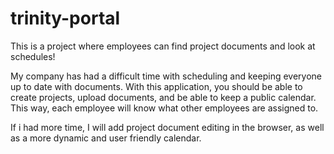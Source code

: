 # trinity-portal
This is a project where employees can find project documents and look at schedules!


My company has had a difficult time with scheduling and keeping everyone up to date with documents. With this application, you should be able to create projects, upload documents, and be able to keep a public calendar. This way, each employee will know what other employees are assigned to. 

If i had more time, I will add project document editing in the browser, as well as a more dynamic and user friendly calendar.
